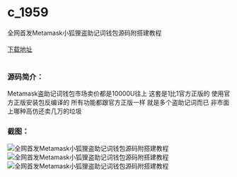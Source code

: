 # c_1959
全网首发Metamask小狐狸盗助记词钱包源码附搭建教程
<br/></br>
[下载地址](https://www.uuid2.com/1959.html "下载地址")
<br/></br>
<h3>源码简介：</h3>
<p>Metamask盗助记词钱包市场卖价都是10000U往上 这套是1比1官方正版的 使用官方正版安装包反编译的 所有功能都跟官方正版一样 就是多个盗助记词而已 非市面上哪种高仿还卖几万的垃圾<p>
<h3>截图：</h3>
<img src="https://www.uuid2.com/wp-content/uploads/img/uimage/82361644981020.jpg" alt="全网首发Metamask小狐狸盗助记词钱包源码附搭建教程"><img src="https://www.uuid2.com/wp-content/uploads/img/uimage/52511644981021.jpg" alt="全网首发Metamask小狐狸盗助记词钱包源码附搭建教程"><img src="https://www.uuid2.com/wp-content/uploads/img/uimage/91611644981022.jpg" alt="全网首发Metamask小狐狸盗助记词钱包源码附搭建教程">
